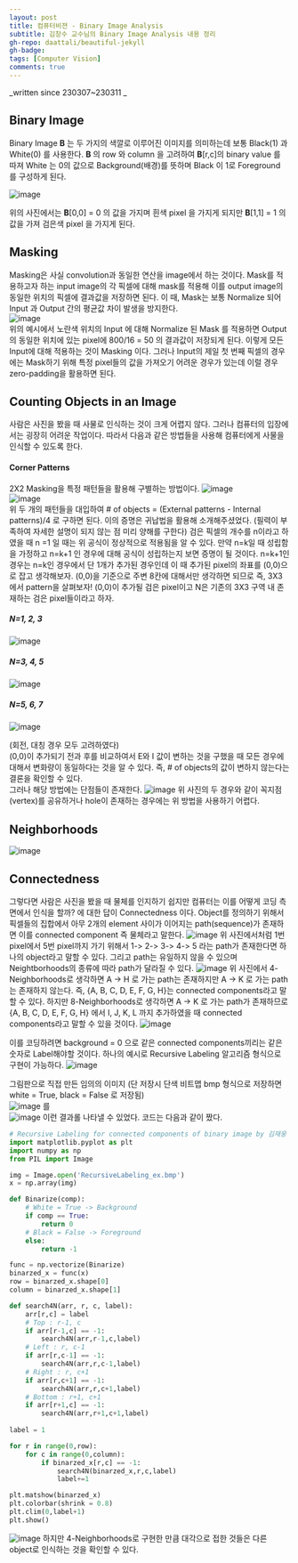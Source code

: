 ```yaml
---
layout: post
title: 컴퓨터비젼 - Binary Image Analysis
subtitle: 김창수 교수님의 Binary Image Analysis 내용 정리
gh-repo: daattali/beautiful-jekyll
gh-badge: 
tags: [Computer Vision]
comments: true
---
```

_written since 230307~230311 _

## Binary Image  

 Binary Image **B** 는 두 가지의 색깔로 이루어진 이미지를 의미하는데 보통 Black(1) 과 White(0) 를 사용한다. **B** 의 row 와 column 을 고려하여 **B**[r,c]의 binary value 를 따져 White 는 0의 값으로 Background(배경)를 뜻하며 Black 이 1로 Foreground 를 구성하게 된다. 

![image](https://user-images.githubusercontent.com/32359257/223438270-424d89b6-06b5-4cee-96ed-f71e51fc3661.png)

 위의 사진에서는 **B**[0,0] = 0 의 값을 가지며 흰색 pixel 을 가지게 되지만 **B**[1,1] = 1 의 값을 가져 검은색 pixel 을 가지게 된다.  

## Masking
 Masking은 사실 convolution과 동일한 연산을 image에서 하는 것이다. Mask를 적용하고자 하는 input image의 각 픽셀에 대해 mask를 적용해 이를 output image의 동일한 위치의 픽셀에 결과값을 저장하면 된다. 이 때, Mask는 보통 Normalize 되어 Input 과 Output 간의 평균값 차이 발생을 방지한다.  
![image](https://user-images.githubusercontent.com/32359257/223449857-837803af-2d8f-4a8f-aaed-665277f9ce22.png)  
위의 예시에서 노란색 위치의 Input 에 대해 Normalize 된 Mask 를 적용하면 Output의 동일한 위치에 있는 pixel에 800/16 = 50 의 결과값이 저장되게 된다. 이렇게 모든 Input에 대해 적용하는 것이 Masking 이다. 그러나 Input의 제일 첫 번째 픽셀의 경우에는 Mask하기 위해 특정 pixel들의 값을 가져오기 어려운 경우가 있는데 이럴 경우 zero-padding을 활용하면 된다.
 
## Counting Objects in an Image  
 사람은 사진을 봤을 때 사물로 인식하는 것이 크게 어렵지 않다. 그러나 컴퓨터의 입장에서는 굉장히 어려운 작업이다. 따라서 다음과 같은 방법들을 사용해 컴퓨터에게 사물을 인식할 수 있도록 한다.  
#### Corner Patterns
 2X2 Masking을 특정 패턴들을 활용해 구별하는 방법이다. 
![image](https://user-images.githubusercontent.com/32359257/223445427-646f7c37-a62b-45e4-92c5-40df86ef7576.png)  
![image](https://user-images.githubusercontent.com/32359257/223445798-94e3a5df-dd9f-47f2-b24f-84c19f45d23b.png)  
 위 두 개의 패턴들을 대입하여 # of objects = (External patterns - Internal patterns)/4 로 구하면 된다. 이의 증명은 귀납법을 활용해 소개해주셨었다. (필력이 부족하여 자세한 설명이 되지 않는 점 미리 양해를 구한다)
 검은 픽셀의 개수를 n이라고 하였을 때 n =1 일 때는 위 공식이 정상적으로 적용됨을 알 수 있다. 만약 n=k일 때 성립함을 가정하고 n=k+1 인 경우에 대해 공식이 성립하는지 보면 증명이 될 것이다. n=k+1인 경우는 n=k인 경우에서 단 1개가 추가된 경우인데 이 때 추가된 pixel의 좌표를 (0,0)으로 잡고 생각해보자. (0,0)을 기준으로 주변 8칸에 대해서만 생각하면 되므로 즉, 3X3 에서 pattern을 살펴보자! (0,0)이 추가될 검은 pixel이고 N은 기존의 3X3 구역 내 존재하는 검은 pixel들이라고 하자.
##### N=1, 2, 3
![image](https://user-images.githubusercontent.com/32359257/223446503-aac8ac5f-d526-4c07-b884-5789263c98d3.png)  
##### N=3, 4, 5
![image](https://user-images.githubusercontent.com/32359257/223446556-836aa89b-3ffd-4f05-9c9f-f1bd9aeae2e1.png)  
##### N=5, 6, 7
![image](https://user-images.githubusercontent.com/32359257/223446611-032129d0-2435-45e9-bf7f-0201c8433fdd.png)  

(회전, 대칭 경우 모두 고려하였다)  
(0,0)이 추가되기 전과 후를 비교하여서 E와 I 값이 변하는 것을 구했을 때 모든 경우에 대해서 변화량이 동일하다는 것을 알 수 있다. 즉, # of objects의 값이 변하지 않는다는 결론을 확인할 수 있다.  
 그러나 해당 방법에는 단점들이 존재한다.
 ![image](https://user-images.githubusercontent.com/32359257/223454246-c64f2559-b81e-4c38-9165-d74421990181.png) 
위 사진의 두 경우와 같이 꼭지점(vertex)를 공유하거나 hole이 존재하는 경우에는 위 방법을 사용하기 어렵다.

## Neighborhoods
![image](https://user-images.githubusercontent.com/32359257/223455492-4a739baf-0edb-42f1-91ea-24cb10c6351d.png)

## Connectedness
그렇다면 사람은 사진을 봤을 때 물체를 인지하기 쉽지만 컴퓨터는 이를 어떻게 코딩 측면에서 인식을 할까? 에 대한 답이 Connectedness 이다. Object를 정의하기 위해서 픽셀들의 집합에서 아무 2개의 element 사이가 이어지는 path(sequence)가 존재하면 이를 connected component 즉 물체라고 말한다. 
![image](https://user-images.githubusercontent.com/32359257/224475166-c9902968-6e29-473d-8221-147b424abd1e.png)
위 사진에서처럼 1번 pixel에서 5번 pixel까지 가기 위해서 1-> 2-> 3-> 4-> 5 라는 path가 존재한다면 하나의 object라고 말할 수 있다. 그리고 path는 유일하지 않을 수 있으며 Neightborhoods의 종류에 따라 path가 달라질 수 있다.
![image](https://user-images.githubusercontent.com/32359257/224475280-433bdd2e-4751-4b96-a13a-0a05fb3f7d77.png)
위 사진에서 4-Neighborhoods로 생각하면 A -> H 로 가는 path는 존재하지만 A -> K 로 가는 path는 존재하지 않는다. 즉, {A, B, C, D, E, F, G, H}는 connected components라고 말할 수 있다. 하지만 8-Neighborhoods로 생각하면 A -> K 로 가는 path가 존재하므로 {A, B, C, D, E, F, G, H} 에서 I, J, K, L 까지 추가하였을 때 connected components라고 말할 수 있을 것이다.
![image](https://user-images.githubusercontent.com/32359257/224475397-1c0d43cf-a984-4cf0-a983-9bd238f9c853.png)

이를 코딩하려면 background = 0 으로 같은 connected components끼리는 같은 숫자로 Label해야할 것이다. 하나의 예시로 Recursive Labeling 알고리즘 형식으로 구현이 가능하다.
![image](https://user-images.githubusercontent.com/32359257/224475504-4d667790-068b-4169-bfa6-41a3cfed0e05.png)

그림판으로 직접 만든 임의의 이미지 (단 저장시 단색 비트맵 bmp 형식으로 저장하면 white = True, black = False 로 저장됨)  
![image](https://user-images.githubusercontent.com/32359257/224478144-7ffbe502-339a-4116-b31a-23c5e3ddc93d.png)
를  
![image](https://user-images.githubusercontent.com/32359257/224478205-285e0676-1e7c-4896-b062-85ef490b138e.png)
이런 결과롤 나타낼 수 있었다.
코드는 다음과 같이 짰다.
```python
# Recursive Labeling for connected components of binary image by 김재웅
import matplotlib.pyplot as plt
import numpy as np
from PIL import Image

img = Image.open('RecursiveLabeling_ex.bmp')
x = np.array(img)

def Binarize(comp):
    # White = True -> Background
    if comp == True:
        return 0
    # Black = False -> Foreground
    else:
        return -1

func = np.vectorize(Binarize)
binarzed_x = func(x)
row = binarzed_x.shape[0]
column = binarzed_x.shape[1]

def search4N(arr, r, c, label):
    arr[r,c] = label
    # Top : r-1, c
    if arr[r-1,c] == -1:
        search4N(arr,r-1,c,label)
    # Left : r, c-1
    if arr[r,c-1] == -1:
        search4N(arr,r,c-1,label)
    # Right : r, c+1
    if arr[r,c+1] == -1:
        search4N(arr,r,c+1,label)
    # Bottom : r+1, c+1
    if arr[r+1,c] == -1:
        search4N(arr,r+1,c+1,label)
    
label = 1

for r in range(0,row):
    for c in range(0,column):
        if binarzed_x[r,c] == -1:
            search4N(binarzed_x,r,c,label)
            label+=1

plt.matshow(binarzed_x)
plt.colorbar(shrink = 0.8)
plt.clim(0,label+1)
plt.show()

```

![image](https://user-images.githubusercontent.com/32359257/224478702-4905ceda-4d5d-4a2b-9923-6f7b23501f73.png)
하지만 4-Neighborhoods로 구현한 만큼 대각으로 접한 것들은 다른 object로 인식하는 것을 확인할 수 있다.
